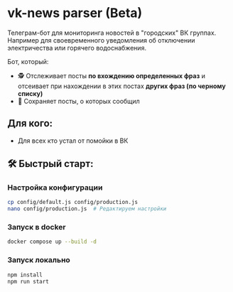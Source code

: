 # vk-news parser  (Beta)

Телеграм-бот для мониторинга новостей в "городских" ВК группах. 
Например для своевременного уведомления об отключении электричества или горячего водоснабжения.

Бот, который:  
- 🕵️ Отслеживает посты **по вхождению определенных фраз**  и отсеивает при нахождении в этих постах **других фраз (по черному списку)**
- 📌 Сохраняет посты, о которых сообщил 

## Для кого:
- Для всех кто устал от помойки в ВК

## 🛠 Быстрый старт:

### Настройка конфигурации

```bash
cp config/default.js config/production.js
nano config/production.js  # Редактируем настройки
```

### Запуск в docker

```bash
docker compose up --build -d
```

### Запуск локально

```bash
npm install
npm run start
```
